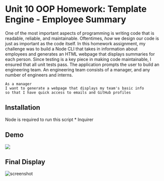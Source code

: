 # Unit 10 OOP Homework: Template Engine - Employee Summary

One of the most important aspects of programming is writing code that is readable, reliable, and maintainable. Oftentimes, *how* we design our code is just as important as the code itself. In this homework assignment, my challenge was to build a Node CLI that takes in information about employees and generates an HTML webpage that displays summaries for each person. Since testing is a key piece in making code maintainable, I ensured that all unit tests pass. The application prompts the user to build an engineering team. An engineering
team consists of a manager, and any number of engineers and interns.

```
As a manager
I want to generate a webpage that displays my team's basic info
so that I have quick access to emails and GitHub profiles
```
## Installation
Node is required to run this script
    * Inquirer

## Demo
![](assets/demo.gif)

## Final Display
![screenshot](https://user-images.githubusercontent.com/68356470/97373829-3f83f500-188d-11eb-8fd6-f4c27bc5f76e.PNG)
